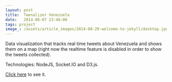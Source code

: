```yaml
---
layout: post
title:  Twenalizer Venezuela
date:   2014-06-07 23:46:00
tags: project
image_: /assets/article_images/2014-08-29-welcome-to-jekyll/desktop.jpg
---
```


Data visualization that tracks real time tweets about Venezuela and shows them on a map (right now the realtime feature is disabled in order to show the tweets collected).

Technologies: NodeJS, Socket.IO and D3.js.

[Click here](http://twenalizer-venezuela.germanlena.com.ar/) to see it.
